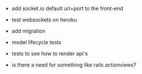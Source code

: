 - add socket.io default url+port to the front-end

- test websockets on heroku

- add migration

- model lifecycle tests

- tests to see how to render api's

- is there a need for something like rails actionviews?
